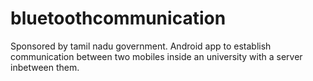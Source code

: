 # bluetoothcommunication
Sponsored by tamil nadu government. Android app to establish communication between two mobiles inside an university with a server inbetween them.
